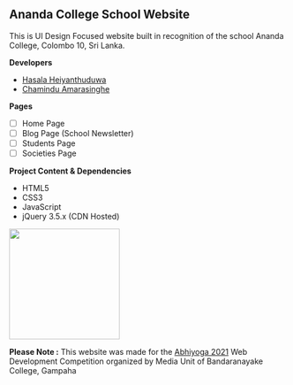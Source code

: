 ## Ananda College School Website
This is UI Design Focused website built in recognition of the school Ananda College, Colombo 10, Sri Lanka. 

**Developers**
 - [Hasala Heiyanthuduwa](https://github.com/Hasala2002)
 - [Chamindu Amarasinghe](https://github.com/chamindujs)
 
 **Pages**
 - [ ] Home Page
 - [ ] Blog Page (School Newsletter)
 - [ ] Students Page
 - [ ] Societies Page
 
**Project Content & Dependencies**
  - HTML5
  - CSS3
  - JavaScript
  - jQuery 3.5.x (CDN Hosted)

<img src="https://i.ibb.co/nQxz908/abhiyogawebdev.png" alt="" data-canonical-src="https://i.ibb.co/nQxz908/abhiyogawebdev.png" width="200" height="200" />

**Please Note :**
This website was made for the [Abhiyoga 2021](https://bcmu.lk/abhiyoga/)  Web Development Competition organized by Media Unit of Bandaranayake College, Gampaha
